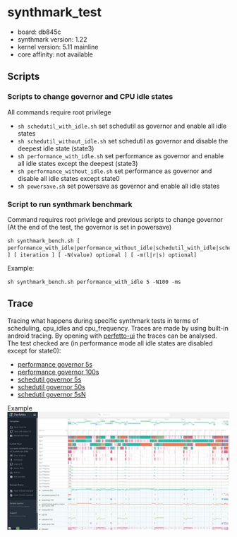 # synthmark_test 

- board: db845c
- synthmark version: 1.22
- kernel version: 5.11 mainline
- core affinity: not available

## Scripts

### Scripts to change governor and CPU idle states
All commands require root privilege
- ```sh schedutil_with_idle.sh``` set schedutil as governor and enable all idle states
- ```sh schedutil_without_idle.sh``` set schedutil as governor and disable the deepest idle state (state3)
- ```sh performance_with_idle.sh``` set performance as governor and enable all idle states except the deepest (state3)
- ```sh performance_without_idle.sh``` set performance as governor and disable all idle states except state0
- ```sh powersave.sh``` set powersave as governor and enable all idle states

### Script to run synthmark benchmark
Command requires root privilege and previous scripts to change governor (At the end of the test, the governor is set in powersave)
```command
sh synthmark_bench.sh [ performance_with_idle|performance_without_idle|schedutil_with_idle|schedutil_without_idle ] [ iteration ] [ -N(value) optional ] [ -m(l|r|s) optional] 
```
Example:
```command
sh synthmark_bench.sh performance_with_idle 5 -N100 -ms
```
## Trace
Tracing what happens during specific synthmark tests in terms of scheduling, cpu_idles and cpu_frequency. Traces are made by using built-in android tracing. By opening with [perfetto-ui](https://ui.perfetto.dev/#!/) the traces can be analysed.
The test checked are (in performance mode all idle states are disabled except for state0):
- [performance governor 5s](traces/trace-db845c-AOSP.MASTER-performance_5s.perfetto-trace)
- [performance governor 100s](traces/trace-db845c-AOSP.MASTER-performance_100s.perfetto-trace)
- [schedutil governor 5s](traces/trace-db845c-AOSP.MASTER-schedutil_5s.perfetto-trace)
- [schedutil governor 50s](traces/trace-db845c-AOSP.MASTER-schedutil_50s.perfetto-trace)
- [schedutil governor 5sN](traces/trace-db845c-AOSP.MASTER-schedutil_5sN.perfetto-trace)

Example
![Perfetto_GUI](traces/Perfetto_Gui.png)
